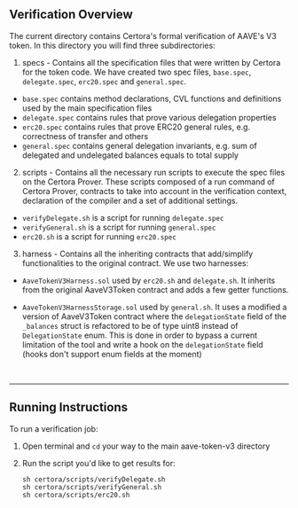 ## Verification Overview
The current directory contains Certora's formal verification of AAVE's V3 token.
In this directory you will find three subdirectories:

1. specs - Contains all the specification files that were written by Certora for the token code. We have created two spec files, `base.spec`, `delegate.spec`, `erc20.spec` and `general.spec`.
- `base.spec` contains method declarations, CVL functions and definitions used by the main specification files
- `delegate.spec` contains rules that prove various delegation properties
- `erc20.spec` contains rules that prove ERC20 general rules, e.g. correctness of transfer and others
- `general.spec` contains general delegation invariants, e.g. sum of delegated and undelegated balances equals to
total supply

2. scripts - Contains all the necessary run scripts to execute the spec files on the Certora Prover. These scripts composed of a run command of Certora Prover, contracts to take into account in the verification context, declaration of the compiler and a set of additional settings.
- `verifyDelegate.sh` is a script for running `delegate.spec`
- `verifyGeneral.sh` is a script for running `general.spec`
- `erc20.sh` is a script for running `erc20.spec`

3. harness - Contains all the inheriting contracts that add/simplify functionalities to the original contract.
We use two harnesses:
- `AaveTokenV3Harness.sol` used by `erc20.sh` and `delegate.sh`. It inherits from the original AaveV3Token
contract and adds a few getter functions.

- `AaveTokenV3HarnessStorage.sol` used by `general.sh`. It uses a modified a version of AaveV3Token contract
where the `delegationState` field of the `_balances` struct is refactored to be of type uint8 instead of
`DelegationState` enum. This is done in order to bypass a current limitation of the tool and write a hook
on the `delegationState` field (hooks don't support enum fields at the moment)


</br>

---

## Running Instructions
To run a verification job:

1. Open terminal and `cd` your way to the main aave-token-v3 directory

2. Run the script you'd like to get results for:
    ```
    sh certora/scripts/verifyDelegate.sh
    sh certora/scripts/verifyGeneral.sh
    sh certora/scripts/erc20.sh
    ```
